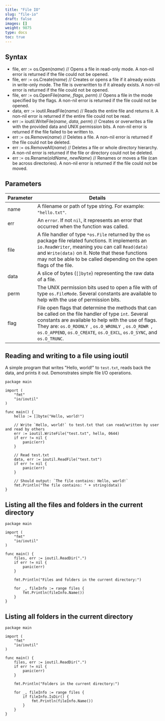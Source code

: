 ```yaml
---
title: "File IO"
slug: "file-io"
draft: false
images: []
weight: 9875
type: docs
toc: true
---
```


## Syntax
- file, err := os.Open(*name*) // Opens a file in read-only mode. A non-nil error is returned if the file could not be opened.
- file, err := os.Create(*name*) // Creates or opens a file if it already exists in write-only mode. The file is overwritten to if it already exists. A non-nil error is returned if the file could not be opened.
- file, err := os.OpenFile(*name*, *flags*, *perm*) // Opens a file in the mode specified by the flags. A non-nil error is returned if the file could not be opened.
- data, err := ioutil.ReadFile(*name*) // Reads the entire file and returns it. A non-nil error is returned if the entire file could not be read.
- err := ioutil.WriteFile(*name*, *data*, *perm*) // Creates or overwrites a file with the provided data and UNIX permission bits. A non-nil error is returned if the file failed to be written to.
- err := os.Remove(*name*) // Deletes a file. A non-nil error is returned if the file could not be deleted.
- err := os.RemoveAll(*name*) // Deletes a file or whole directory hierarchy. A non-nil error is returned if the file or directory could not be deleted.
- err := os.Rename(*oldName*, *newName*) // Renames or moves a file (can be across directories). A non-nil error is returned if the file could not be moved.

## Parameters
| Parameter | Details |
| ------ | ------ |
| name   | A filename or path of type string. For example: `"hello.txt"`.|
| err   | An `error`. If not `nil`, it represents an error that occurred when the function was called.|
| file   | A file handler of type `*os.File` returned by the `os` package file related functions. It implements an `io.ReadWriter`, meaning you can call `Read(data)` and `Write(data)` on it. Note that these functions may not be able to be called depending on the open flags of the file. |
| data   | A slice of bytes (`[]byte`) representing the raw data of a file.|
| perm   | The UNIX permission bits used to open a file with of type `os.FileMode`. Several constants are available to help with the use of permission bits.|
| flag   | File open flags that determine the methods that can be called on the file handler of type `int`. Several constants are available to help with the use of flags. They are: `os.O_RDONLY `, `os.O_WRONLY `, `os.O_RDWR `, `os.O_APPEND`, `os.O_CREATE`, `os.O_EXCL`, `os.O_SYNC`, and `os.O_TRUNC`.|

## Reading and writing to a file using ioutil
A simple program that writes "Hello, world!" to `test.txt`, reads back the data, and prints it out. Demonstrates simple file I/O operations.

    package main
    
    import (
        "fmt"
        "io/ioutil"
    )
    
    func main() {
        hello := []byte("Hello, world!")
    
        // Write `Hello, world!` to test.txt that can read/written by user and read by others 
        err := ioutil.WriteFile("test.txt", hello, 0644)
        if err != nil {
            panic(err)
        }
    
        // Read test.txt
        data, err := ioutil.ReadFile("test.txt")
        if err != nil {
            panic(err)
        }
    
        // Should output: `The file contains: Hello, world!`
        fmt.Println("The file contains: " + string(data))
    }

## Listing all the files and folders in the current directory
    package main
    
    import (
        "fmt"
        "io/ioutil"
    )
    
    func main() {
        files, err := ioutil.ReadDir(".")
        if err != nil {
            panic(err)
        }
    
        fmt.Println("Files and folders in the current directory:")
    
        for _, fileInfo := range files {
            fmt.Println(fileInfo.Name())
        }
    }


## Listing all folders in the current directory
```
package main

import (
    "fmt"
    "io/ioutil"
)

func main() {
    files, err := ioutil.ReadDir(".")
    if err != nil {
        panic(err)
    }

    fmt.Println("Folders in the current directory:")

    for _, fileInfo := range files {
        if fileInfo.IsDir() {
            fmt.Println(fileInfo.Name())
        }
    }
}
```

